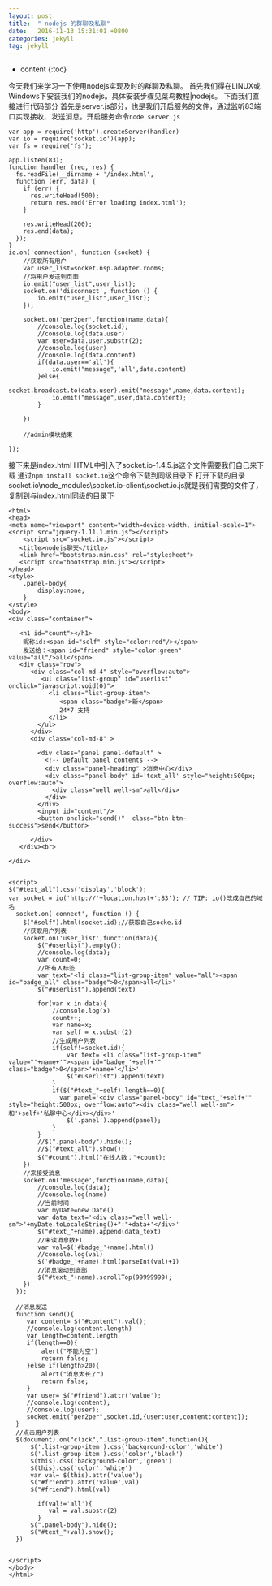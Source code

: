 ```yaml
---
layout: post
title:  " nodejs 的群聊及私聊"
date:   2016-11-13 15:31:01 +0800
categories: jekyll
tag: jekyll
---
```


* content
{:toc}

今天我们来学习一下使用nodejs实现及时的群聊及私聊。
首先我们得在LINUX或Windows下安装我们的nodejs。具体安装步骤见菜鸟教程|nodejs。
下面我们直接进行代码部分
首先是server.js部分，也是我们开启服务的文件，通过监听83端口实现接收、发送消息。开启服务命令`node server.js`

    var app = require('http').createServer(handler)  
    var io = require('socket.io')(app);  
    var fs = require('fs');  
      
    app.listen(83);  
    function handler (req, res) {  
      fs.readFile(__dirname + '/index.html',  
      function (err, data) {  
        if (err) {  
          res.writeHead(500);  
          return res.end('Error loading index.html');  
        }  
      
        res.writeHead(200);  
        res.end(data);  
      });  
    }     
    io.on('connection', function (socket) {   
        //获取所有用户  
        var user_list=socket.nsp.adapter.rooms;  
        //将用户发送到页面  
        io.emit("user_list",user_list);  
        socket.on('disconnect', function () {  
            io.emit("user_list",user_list);  
        });  
          
        socket.on('per2per',function(name,data){  
            //console.log(socket.id);  
            //console.log(data.user)  
            var user=data.user.substr(2);  
            //console.log(user)  
            //console.log(data.content)  
            if(data.user=='all'){  
                io.emit("message",'all',data.content)  
            }else{  
                socket.broadcast.to(data.user).emit("message",name,data.content);  
                io.emit("message",user,data.content);  
            }  
              
        })  
          
        //admin模块结束  
              
    });  

接下来是index.html
HTML中引入了socket.io-1.4.5.js这个文件需要我们自己来下载
通过`npm install socket.io`这个命令下载到同级目录下
打开下载的目录socket.io\node_modules\socket.io-client\socket.io.js就是我们需要的文件了，复制到与index.html同级的目录下

    <html>  
    <head>  
    <meta name="viewport" content="width=device-width, initial-scale=1">  
    <script src="jquery-1.11.1.min.js"></script>  
        <script src="socket.io.js"></script>  
       <title>nodejs聊天</title>  
       <link href="bootstrap.min.css" rel="stylesheet">  
       <script src="bootstrap.min.js"></script>  
    </head>  
    <style>  
        .panel-body{  
            display:none;  
        }  
    </style>  
    <body>  
    <div class="container">  
      
       <h1 id="count"></h1>  
        昵称id:<span id="self" style="color:red"/></span>  
        发送给：<span id="friend" style="color:green" value="all"/>all</span>  
       <div class="row">  
          <div class="col-md-4" style="overflow:auto">  
             <ul class="list-group" id="userlist" onclick="javascript:void(0)">  
               <li class="list-group-item">  
                  <span class="badge">新</span>  
                  24*7 支持  
               </li>  
            </ul>  
          </div>  
          <div class="col-md-8" >  
              
            <div class="panel panel-default" >  
              <!-- Default panel contents -->  
              <div class="panel-heading" >消息中心</div>  
              <div class="panel-body" id='text_all' style="height:500px; overflow:auto">  
                <div class="well well-sm">all</div>  
              </div>  
            </div>  
            <input id="content"/>  
            <button onclick="send()"  class="btn btn-success">send</button>  
              
          </div>  
       </div><br>  
         
    </div>  
      
      
    <script>  
    $("#text_all").css('display','block');  
    var socket = io('http://'+location.host+':83'); // TIP: io()改成自己的域名
      socket.on('connect', function () {   
        $("#self").html(socket.id);//获取自己socke.id  
        //获取用户列表  
        socket.on('user_list',function(data){  
            $("#userlist").empty();  
            //console.log(data);  
            var count=0;  
            //所有人标签  
            var text='<li class="list-group-item" value="all"><span id="badge_all" class="badge">0</span>all</li>'  
            $("#userlist").append(text)  
                  
            for(var x in data){       
                //console.log(x)  
                count++;  
                var name=x;  
                var self = x.substr(2)  
                //生成用户列表  
                if(self!=socket.id){  
                    var text='<li class="list-group-item" value="'+name+'"><span id="badge_'+self+'" class="badge">0</span>'+name+'</li>'  
                    $("#userlist").append(text)  
                }  
                if($("#text_"+self).length==0){  
                  var panel='<div class="panel-body" id="text_'+self+'" style="height:500px; overflow:auto"><div class="well well-sm">和'+self+'私聊中心</div></div>'  
                    $('.panel').append(panel);  
                }         
            }  
            //$(".panel-body").hide();  
            //$("#text_all").show();  
            $("#count").html("在线人数："+count);      
        })  
        //来接受消息  
        socket.on('message',function(name,data){  
            //console.log(data);  
            //console.log(name)  
            //当前时间  
            var myDate=new Date()  
            var data_text='<div class="well well-sm">'+myDate.toLocaleString()+":"+data+'</div>'  
            $("#text_"+name).append(data_text)  
            //未读消息数+1         
            var val=$('#badge_'+name).html()  
            //console.log(val)  
            $('#badge_'+name).html(parseInt(val)+1)           
            //消息滚动到底部  
            $("#text_"+name).scrollTop(99999999);   
        })  
      });  
      
      //消息发送  
      function send(){  
         var content= $("#content").val();  
         //console.log(content.length)  
         var length=content.length  
         if(length==0){  
             alert("不能为空")  
             return false;  
         }else if(length>20){  
             alert("消息太长了")  
             return false;  
         }  
         var user= $("#friend").attr('value');  
         //console.log(content);  
         //console.log(user);  
         socket.emit("per2per",socket.id,{user:user,content:content});  
      }  
      //点击用户列表  
      $(document).on("click",".list-group-item",function(){  
          $('.list-group-item').css('background-color','white')  
          $('.list-group-item').css('color','black')  
          $(this).css('background-color','green')  
          $(this).css('color','white')  
          var val= $(this).attr('value');  
          $("#friend").attr('value',val)  
          $("#friend").html(val)  
          
            if(val!='all'){  
               val = val.substr(2)  
            }  
          $(".panel-body").hide();  
          $("#text_"+val).show();       
      })  
        
      
    </script>  
    </body>  
    </html>  

